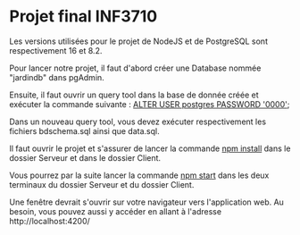 # Projet final INF3710

Les versions utilisées pour le projet de NodeJS et de PostgreSQL sont respectivement 16 et 8.2.

Pour lancer notre projet, il faut d'abord créer une Database nommée "jardindb" dans pgAdmin. 

Ensuite, il faut ouvrir un query tool dans la base de donnée créée et exécuter la commande suivante : <ins>ALTER USER postgres PASSWORD '0000'</ins>;

Dans un nouveau query tool, vous devez exécuter respectivement les fichiers bdschema.sql ainsi que data.sql.

Il faut ouvrir le projet et s'assurer de lancer la commande <ins>npm install</ins> dans le dossier Serveur et dans le dossier Client.

Vous pourrez par la suite lancer la commande <ins>npm start</ins> dans les deux terminaux du dossier Serveur et du dossier Client.

Une fenêtre devrait s'ouvrir sur votre navigateur vers l'application web. Au besoin, vous pouvez aussi y accéder en allant à l'adresse http://localhost:4200/
